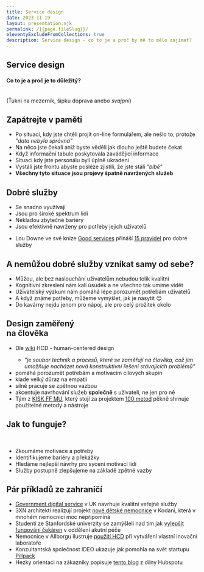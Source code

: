 ```yaml
---
title: Service design
date: 2023-11-19
layout: presentation.njk
permalink: /{{page.fileSlug}}/
eleventyExcludeFromCollections: true
description: Service design - co to je a proč by mě to mělo zajímat?
---
```


<link rel="stylesheet" href="../css/nu.css">

<body id="pattern-1" class="active">
    <section>
        <h1>Service design</h1>
        <h4>Co to je a proč je to důležitý?</h4>
        <br>
        <span class="hint">(Ťukni na mezerník, šipku doprava anebo <i>svajpni</i>)</span>
    </section>
    <section>
        <h2>Zapátrejte v paměti</h2>
        <ul>
            <li>
                Po situaci, kdy jste chtěli projít on-line formulářem, ale nešlo to, protože <i>"data nebyla
                    správná"</i>
            </li>
            <li>Na něco jste čekali aniž byste věděli jak dlouho ještě budete čekat</li>
            <li>Když informační tabule poskytovala zavádějící informace</li>
            <li>Situaci kdy jste personálu byli úplně ukradeni</li>
            <li>Vystáli jste frontu abyste posléze zjistili, že jste stáli <i>"blbě"</i></li>
            <li><strong>Všechny tyto situace jsou projevy špatně navržených služeb</strong></li>
        </ul>
    </section>
    <section>
        <h2>Dobré služby</h2>
        <ul>
            <li>Se snadno využívají</li>
            <li>Jsou pro široké spektrum lidí</li>
            <li>Nekladou zbytečné bariéry</li>
            <li>Jsou efektivně navrženy pro potřeby jejich uživatelů</li>
        </ul>
        <ul>
            <li>Lou Downe ve své knize <a href="/good-services">Good services</a> přináší <a
                    href="https://good.services/15-principles-of-good-service-design" target="_blank">15 pravidel</a>
                pro dobré služby
            </li>
        </ul>
    </section>
    <section>
        <h2>A nemůžou dobré služby vznikat samy od sebe?</h2>
        <ul>
            <li>Můžou, ale bez naslouchání uživatelům nebudou tolik kvalitní</li>
            <li>Kognitivní zkreslení nám kalí úsudek a ne všechno tak umíme vidět</li>
            <li>Uživatelský výzkum nám pomáhá lépe porozumět potřebám uživatelů</li>
            <li>A když známe potřeby, můžeme vymýšlet, jak je nasytit 😊</li>
            <li>Do kavárny nejdu jenom pro nápoj, ale pro celý prožitek okolo</li>
        </ul>
        </ul>
    </section>
    <section>
        <h2>Design zaměřený<br><strong>na člověka</strong></h2>
        <ul>
            <li>Dle <a href="https://cs.wikipedia.org/wiki/Human_Centered_Design" target="_blank">wiki</a> <span
                    class="gray">HCD -
                    human-centered design</span></li>
            <ul>
                <li><i>"je soubor technik a procesů, které se zaměřují na člověka, což jim umožňuje nacházet nová
                        konstruktivní řešení stávajících problémů"</i></li>
            </ul>
            <li>pomáhá porozumět potřebám a motivacím cílových skupin</li>
            <li>klade velký důraz na empatii</li>
            <li>silně pracuje se zpětnou vazbou</li>
            <li>akcentuje navrhování služeb <strong>společně</strong> s uživateli, ne jen <span
                    class="strokeThrough">pro ně</span></li>
            <li>Tým z <a href="https://kisk.phil.muni.cz/" target="_blank">KISK FF MU</a>, který stojí za projektem <a
                    href="https://kisk.phil.muni.cz/100metod/" target="_blank">100 metod</a> pěkně shrnuje použitelné
                metody a nástroje</li>
        </ul>
    </section>
    <section>
        <h2>Jak to funguje?</h2>
         <ul>
            <li>Zkoumáme motivace a potřeby</li>
            <li>Identifikujeme bariéry a překážky</li>
            <li>Hledáme nejlepší návrhy pro sycení motivací lidí</li>
            <li>Služby postupně zlepšujeme na základě zpětné vazby</li>
        </ul>
    </section>
    </section>
    <section>
        <h2>Pár příkladů ze zahraničí</h2>
        <ul>
            <li><a href="https://services.blog.gov.uk/" target="_blank">Government digital service</a> v UK navrhuje
                kvalitní veřejné
                služby</li>
            <li>3XN architekti realizují projekt <a
                    href="https://buildingnetwork.dk/en/uncategorized/3xn-architects-to-design-worlds-best-childrens-hospital/"
                    target="_blank">nové dětské nemocnice</a> v Kodani, která v mnohém nemocnici moc nepřipomíná</li>
            <li>
                Studenti ze Stanfordské univerzity se zamýšleli nad tím jak <a
                    href="https://med.stanford.edu/news/all-news/2016/06/design-thinking-as-a-way-to-improve-patient-experience.html"
                    target="_blank">vylepšit fungování čekáren</a> v oddělení akutní péče
            </li>
            <li>
                Nemocnice v Allborgu ilustruje <a
                    href="https://projekter.aau.dk/projekter/files/288870972/Tania_Willesen_Thesis_2018.pdf">použití
                    HCD</a> při vytváření vlastní inovační laboratoře
            </li>
            <li>Konzultantská společnost IDEO ukazuje jak pomohla na svět startupu <a
                    href="https://www.ideo.com/works/this-startup-revolutionized-an-industry-through-design"
                    target="_blank">Pillpack</a> </li>
            <li>Hezky orientaci na zákazníky popisuje <a href="https://blog.hubspot.com/service/service-design"
                    target="_blank">tento blog</a> z dílny Hubspotu</li>
        </ul>
    </section>

</body>